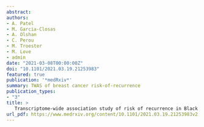 ```yaml
---
abstract:
authors:
- A. Patel
- M. Garcia-Closas
- A. Olshan
- C. Perou
- M. Troester
- M. Love
- admin
date: "2021-03-08T00:00:00Z"
doi: "10.1101/2021.03.19.21253983"
featured: true
publication: '*medRxiv*'
summary: TWAS of breast cancer risk-of-recurrence
publication_types:
- "3"
title: >
   Transcriptome-wide association study of risk of recurrence in Black and White breast cancer patients
url_pdf: https://www.medrxiv.org/content/10.1101/2021.03.19.21253983v2.full.pdf
---
```

